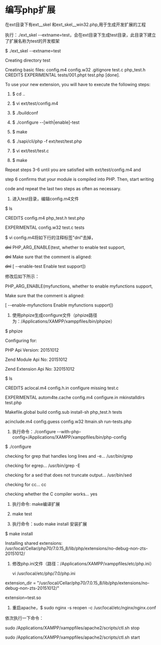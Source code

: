 # 编写php扩展

在ext目录下有ext\_\_skel 和ext\_skel\_\_win32.php,用于生成开发扩展的工程

执行：./ext\_skel --extname=test，会在ext目录下生成test目录，此目录下建立了扩展名称为test的开发框架

$     ./ext\_skel --extname=test

Creating directory test

Creating basic files: config.m4 config.w32 .gitignore test.c php\_test.h CREDITS EXPERIMENTAL tests/001.phpt test.php \[done\].

To use your new extension, you will have to execute the following steps:

1. $ cd ..

2. $ vi ext/test/config.m4

3. $ ./buildconf

4. $ ./configure --\[with\|enable\]-test

5. $ make

6. $ ./sapi/cli/php -f ext/test/test.php

7. $ vi ext/test/test.c

8. $ make

Repeat steps 3-6 until you are satisfied with ext/test/config.m4 and

step 6 confirms that your module is compiled into PHP. Then, start writing

code and repeat the last two steps as often as necessary.

1. 进入test目录，编辑config.m4文件

$ ls

CREDITS        config.m4    php\_test.h    test.php

EXPERIMENTAL    config.w32    test.c        tests

$ vi config.m4将如下行的注释标签"dnl"去掉，

~~dnl~~ PHP\_ARG\_ENABLE\(test, whether to enable test support,

~~dnl~~ Make sure that the comment is aligned:

~~dnl~~ \[ --enable-test Enable test support\]\)

修改后如下所示：

PHP\_ARG\_ENABLE\(myfunctions, whether to enable myfunctions support,

Make sure that the comment is aligned:

\[  --enable-myfunctions           Enable myfunctions support\]\)

1. 使用phpize生成configure文件（phpize路径为：/Applications/XAMPP/xamppfiles/bin/phpize）

$ phpize

Configuring for:

PHP Api Version:         20151012

Zend Module Api No:      20151012

Zend Extension Api No:   320151012

$ ls

CREDITS        aclocal.m4    config.h.in    configure    missing        test.c

EXPERIMENTAL    autom4te.cache    config.m4    configure.in    mkinstalldirs    test.php

Makefile.global    build        config.sub    install-sh    php\_test.h    tests

acinclude.m4    config.guess    config.w32    ltmain.sh    run-tests.php

1. 执行命令：./configure --with-php-config=/Applications/XAMPP/xamppfiles/bin/php-config

$ ./configure

checking for grep that handles long lines and -e... /usr/bin/grep

checking for egrep... /usr/bin/grep -E

checking for a sed that does not truncate output... /usr/bin/sed

checking for cc... cc

checking whether the C compiler works... yes

1. 执行命令: make编译扩展

2. make test

3. 执行命令：sudo make install 安装扩展

$ make install

Installing shared extensions:     /usr/local/Cellar/php70/7.0.15\_8/lib/php/extensions/no-debug-non-zts-20151012/

1. 修改php.ini文件（路径：/Applications/XAMPP/xamppfiles/etc/php.ini）

   vi /usr/local/etc/php/7.0/php.ini

extension\_dir = "/usr/local/Cellar/php70/7.0.15\_8/lib/php/extensions/no-debug-non-zts-20151012/"

extension=test.so

1. 重启apache，$ sudo nginx  -s  reopen -c /usr/local/etc/nginx/nginx.conf

依次执行一下命令：

sudo /Applications/XAMPP/xamppfiles/apache2/scripts/ctl.sh stop

sudo /Applications/XAMPP/xamppfiles/apache2/scripts/ctl.sh start

